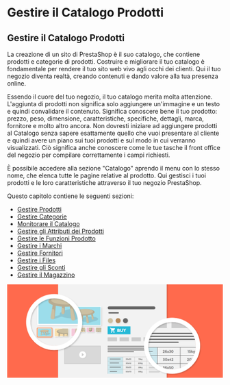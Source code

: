 # Gestire il Catalogo Prodotti

## Gestire il Catalogo Prodotti <a id="GestireilCatalogoProdotti-GestireilCatalogoProdotti"></a>

La creazione di un sito di PrestaShop è il suo catalogo, che contiene prodotti e categorie di prodotti. Costruire e migliorare il tuo catalogo è fondamentale per rendere il tuo sito web vivo agli occhi dei clienti. Qui il tuo negozio diventa realtà, creando contenuti e dando valore alla tua presenza online.

Essendo il cuore del tuo negozio, il tuo catalogo merita molta attenzione. L'aggiunta di prodotti non significa solo aggiungere un'immagine e un testo e quindi convalidare il contenuto. Significa conoscere bene il tuo prodotto: prezzo, peso, dimensione, caratteristiche, specifiche, dettagli, marca, fornitore e molto altro ancora. Non dovresti iniziare ad aggiungere prodotti al Catalogo senza sapere esattamente quello che vuoi presentare al cliente e quindi avere un piano sui tuoi prodotti e sul modo in cui verranno visualizzati. Ciò significa anche conoscere come le tue tasche il front office del negozio per compilare correttamente i campi richiesti.

È possibile accedere alla sezione "Catalogo" aprendo il menu con lo stesso nome, che elenca tutte le pagine relative al prodotto. Qui gestisci i tuoi prodotti e le loro caratteristiche attraverso il tuo negozio PrestaShop.

Questo capitolo contiene le seguenti sezioni:

* [Gestire Prodotti](gestire-prodotti.md)
* [Gestire Categorie](gestire-categorie.md)
* [Monitorare il Catalogo](monitorare-il-catalogo.md)
* [Gestire gli Attributi dei Prodotti](gestire-gli-attributi-dei-prodotti.md)
* [Gestire le Funzioni Prodotto](gestire-le-funzioni-prodotto.md)
* [Gestire i Marchi](gestire-i-marchi.md)
* [Gestire Fornitori](gestire-fornitori.md)
* [Gestire i Files](gestire-i-files.md)
* [Gestire gli Sconti](gestire-gli-sconti/)
* [Gestire il Magazzino](gestire-il-magazzino/)

![](../../../.gitbook/assets/54267282.png)

